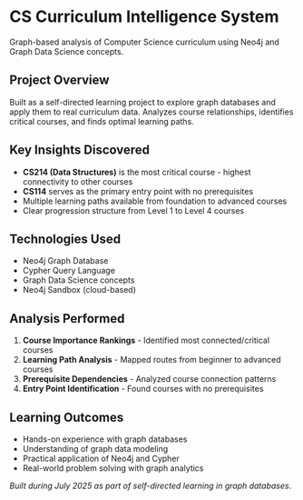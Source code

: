 # CS Curriculum Intelligence System

Graph-based analysis of Computer Science curriculum using Neo4j and Graph Data Science concepts.

## Project Overview
Built as a self-directed learning project to explore graph databases and apply them to real curriculum data. Analyzes course relationships, identifies critical courses, and finds optimal learning paths.

## Key Insights Discovered
- **CS214 (Data Structures)** is the most critical course - highest connectivity to other courses
- **CS114** serves as the primary entry point with no prerequisites  
- Multiple learning paths available from foundation to advanced courses
- Clear progression structure from Level 1 to Level 4 courses

## Technologies Used
- Neo4j Graph Database
- Cypher Query Language  
- Graph Data Science concepts
- Neo4j Sandbox (cloud-based)

## Analysis Performed
1. **Course Importance Rankings** - Identified most connected/critical courses
2. **Learning Path Analysis** - Mapped routes from beginner to advanced courses
3. **Prerequisite Dependencies** - Analyzed course connection patterns
4. **Entry Point Identification** - Found courses with no prerequisites

## Learning Outcomes
- Hands-on experience with graph databases
- Understanding of graph data modeling
- Practical application of Neo4j and Cypher
- Real-world problem solving with graph analytics

*Built during July 2025 as part of self-directed learning in graph databases.*
